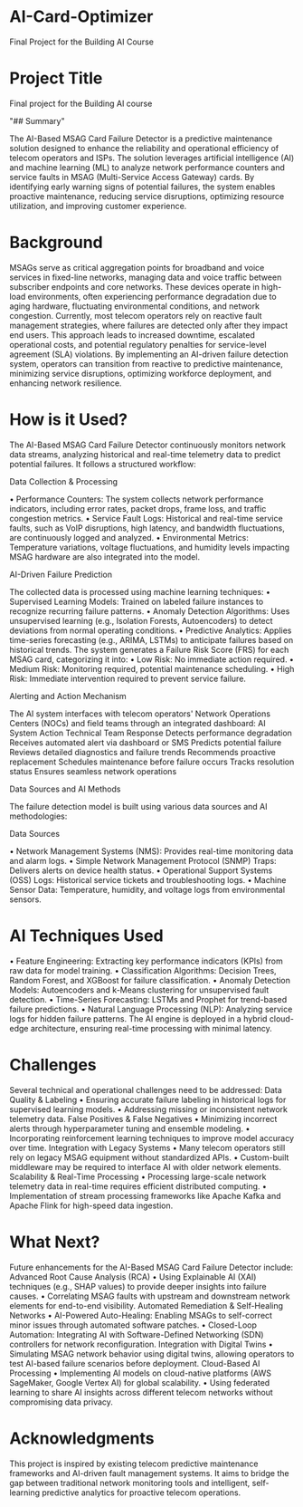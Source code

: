 # AI-Card-Optimizer

Final Project for the Building AI Course

# Project Title

Final project for the Building AI course

"## Summary"

The AI-Based MSAG Card Failure Detector is a predictive maintenance solution designed to enhance the reliability and operational efficiency of telecom operators and ISPs. The solution leverages artificial intelligence (AI) and machine learning (ML) to analyze network performance counters and service faults in MSAG (Multi-Service Access Gateway) cards. By identifying early warning signs of potential failures, the system enables proactive maintenance, reducing service disruptions, optimizing resource utilization, and improving customer experience.

# Background

MSAGs serve as critical aggregation points for broadband and voice services in fixed-line networks, managing data and voice traffic between subscriber endpoints and core networks. These devices operate in high-load environments, often experiencing performance degradation due to aging hardware, fluctuating environmental conditions, and network congestion. Currently, most telecom operators rely on reactive fault management strategies, where failures are detected only after they impact end users. This approach leads to increased downtime, escalated operational costs, and potential regulatory penalties for service-level agreement (SLA) violations. By implementing an AI-driven failure detection system, operators can transition from reactive to predictive maintenance, minimizing service disruptions, optimizing workforce deployment, and enhancing network resilience.

# How is it Used?

The AI-Based MSAG Card Failure Detector continuously monitors network data streams, analyzing historical and real-time telemetry data to predict potential failures. It follows a structured workflow:

Data Collection & Processing

• Performance Counters: The system collects network performance indicators, including error rates, packet drops, frame loss, and traffic congestion metrics. • Service Fault Logs: Historical and real-time service faults, such as VoIP disruptions, high latency, and bandwidth fluctuations, are continuously logged and analyzed. • Environmental Metrics: Temperature variations, voltage fluctuations, and humidity levels impacting MSAG hardware are also integrated into the model.

AI-Driven Failure Prediction

The collected data is processed using machine learning techniques: • Supervised Learning Models: Trained on labeled failure instances to recognize recurring failure patterns. • Anomaly Detection Algorithms: Uses unsupervised learning (e.g., Isolation Forests, Autoencoders) to detect deviations from normal operating conditions. • Predictive Analytics: Applies time-series forecasting (e.g., ARIMA, LSTMs) to anticipate failures based on historical trends. The system generates a Failure Risk Score (FRS) for each MSAG card, categorizing it into: • Low Risk: No immediate action required. • Medium Risk: Monitoring required, potential maintenance scheduling. • High Risk: Immediate intervention required to prevent service failure.

Alerting and Action Mechanism

The AI system interfaces with telecom operators' Network Operations Centers (NOCs) and field teams through an integrated dashboard: AI System Action Technical Team Response Detects performance degradation Receives automated alert via dashboard or SMS Predicts potential failure Reviews detailed diagnostics and failure trends Recommends proactive replacement Schedules maintenance before failure occurs Tracks resolution status Ensures seamless network operations

Data Sources and AI Methods

The failure detection model is built using various data sources and AI methodologies:

Data Sources

• Network Management Systems (NMS): Provides real-time monitoring data and alarm logs. • Simple Network Management Protocol (SNMP) Traps: Delivers alerts on device health status. • Operational Support Systems (OSS) Logs: Historical service tickets and troubleshooting logs. • Machine Sensor Data: Temperature, humidity, and voltage logs from environmental sensors.

# AI Techniques Used

• Feature Engineering: Extracting key performance indicators (KPIs) from raw data for model training. • Classification Algorithms: Decision Trees, Random Forest, and XGBoost for failure classification. • Anomaly Detection Models: Autoencoders and k-Means clustering for unsupervised fault detection. • Time-Series Forecasting: LSTMs and Prophet for trend-based failure predictions. • Natural Language Processing (NLP): Analyzing service logs for hidden failure patterns. The AI engine is deployed in a hybrid cloud-edge architecture, ensuring real-time processing with minimal latency.

# Challenges

Several technical and operational challenges need to be addressed: Data Quality & Labeling • Ensuring accurate failure labeling in historical logs for supervised learning models. • Addressing missing or inconsistent network telemetry data. False Positives & False Negatives • Minimizing incorrect alerts through hyperparameter tuning and ensemble modeling. • Incorporating reinforcement learning techniques to improve model accuracy over time. Integration with Legacy Systems • Many telecom operators still rely on legacy MSAG equipment without standardized APIs. • Custom-built middleware may be required to interface AI with older network elements. Scalability & Real-Time Processing • Processing large-scale network telemetry data in real-time requires efficient distributed computing. • Implementation of stream processing frameworks like Apache Kafka and Apache Flink for high-speed data ingestion.

# What Next?

Future enhancements for the AI-Based MSAG Card Failure Detector include: Advanced Root Cause Analysis (RCA) • Using Explainable AI (XAI) techniques (e.g., SHAP values) to provide deeper insights into failure causes. • Correlating MSAG faults with upstream and downstream network elements for end-to-end visibility. Automated Remediation & Self-Healing Networks • AI-Powered Auto-Healing: Enabling MSAGs to self-correct minor issues through automated software patches. • Closed-Loop Automation: Integrating AI with Software-Defined Networking (SDN) controllers for network reconfiguration. Integration with Digital Twins • Simulating MSAG network behavior using digital twins, allowing operators to test AI-based failure scenarios before deployment. Cloud-Based AI Processing • Implementing AI models on cloud-native platforms (AWS SageMaker, Google Vertex AI) for global scalability. • Using federated learning to share AI insights across different telecom networks without compromising data privacy.

# Acknowledgments

This project is inspired by existing telecom predictive maintenance frameworks and AI-driven fault management systems. It aims to bridge the gap between traditional network monitoring tools and intelligent, self-learning predictive analytics for proactive telecom operations.

